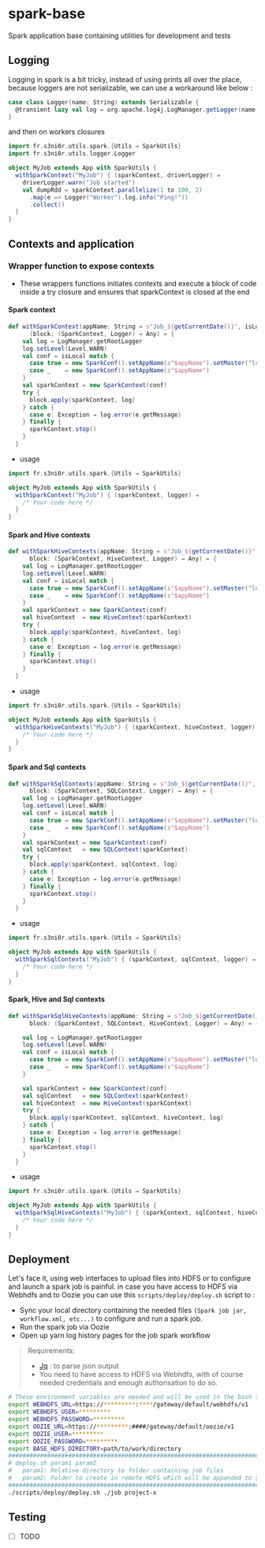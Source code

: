 # spark-base

Spark application base containing utilities for development and tests

## Logging

Logging in spark is a bit tricky, instead of using prints all over the place, because loggers are not serializable, we 
can use a workaround like below :
```scala
case class Logger(name: String) extends Serializable {
  @transient lazy val log = org.apache.log4j.LogManager.getLogger(name)
}
```

and then on workers closures 

```scala
import fr.s3ni0r.utils.spark.{Utils ⇒ SparkUtils}
import fr.s3ni0r.utils.logger.Logger

object MyJob extends App with SparkUtils {
  withSparkContext("MyJob") { (sparkContext, driverLogger) ⇒
    driverLogger.warn("Job started")
    val dumpRdd = sparkContext.parallelize(1 to 100, 2)
      .map(e => Logger("Worker").log.info("Ping!"))
      .collect()
  }
}
```

## Contexts and application

### Wrapper function to expose contexts
- These wrappers functions initiates contexts and execute a block of code inside a try closure and ensures that sparkContext is closed at the end 
#### Spark context
```scala
def withSparkContext(appName: String = s"Job_${getCurrentDate()}", isLocal: Boolean = false)
      (block: (SparkContext, Logger) ⇒ Any) = {
    val log = LogManager.getRootLogger
    log.setLevel(Level.WARN)
    val conf = isLocal match {
      case true ⇒ new SparkConf().setAppName(s"$appName").setMaster("local[*]")
      case _    ⇒ new SparkConf().setAppName(s"$appName")
    }
    val sparkContext = new SparkContext(conf)
    try {
      block.apply(sparkContext, log)
    } catch {
      case e: Exception ⇒ log.error(e.getMessage)
    } finally {
      sparkContext.stop()
    }
  }
```
- usage
```scala
import fr.s3ni0r.utils.spark.{Utils ⇒ SparkUtils}

object MyJob extends App with SparkUtils {
  withSparkContext("MyJob") { (sparkContext, logger) ⇒
    /* Your code here */
  }
}
```
#### Spark and Hive contexts
```scala
def withSparkHiveContexts(appName: String = s"Job_${getCurrentDate()}", isLocal: Boolean = false)(
      block: (SparkContext, HiveContext, Logger) ⇒ Any) = {
    val log = LogManager.getRootLogger
    log.setLevel(Level.WARN)
    val conf = isLocal match {
      case true ⇒ new SparkConf().setAppName(s"$appName").setMaster("local[*]")
      case _    ⇒ new SparkConf().setAppName(s"$appName")
    }
    val sparkContext = new SparkContext(conf)
    val hiveContext  = new HiveContext(sparkContext)
    try {
      block.apply(sparkContext, hiveContext, log)
    } catch {
      case e: Exception ⇒ log.error(e.getMessage)
    } finally {
      sparkContext.stop()
    }
  }
```
- usage
```scala
import fr.s3ni0r.utils.spark.{Utils ⇒ SparkUtils}

object MyJob extends App with SparkUtils {
  withSparkHiveContexts("MyJob") { (sparkContext, hiveContext, logger) ⇒
    /* Your code here */
  }
}
```
#### Spark and Sql contexts
```scala
def withSparkSqlContexts(appName: String = s"Job_${getCurrentDate()}", isLocal: Boolean = false)(
      block: (SparkContext, SQLContext, Logger) ⇒ Any) = {
    val log = LogManager.getRootLogger
    log.setLevel(Level.WARN)
    val conf = isLocal match {
      case true ⇒ new SparkConf().setAppName(s"$appName").setMaster("local[*]")
      case _    ⇒ new SparkConf().setAppName(s"$appName")
    }
    val sparkContext = new SparkContext(conf)
    val sqlContext   = new SQLContext(sparkContext)
    try {
      block.apply(sparkContext, sqlContext, log)
    } catch {
      case e: Exception ⇒ log.error(e.getMessage)
    } finally {
      sparkContext.stop()
    }
  }
```
- usage
```scala
import fr.s3ni0r.utils.spark.{Utils ⇒ SparkUtils}

object MyJob extends App with SparkUtils {
  withSparkSqlContexts("MyJob") { (sparkContext, sqlContext, logger) ⇒
    /* Your code here */
  }
}
```
#### Spark, Hive and Sql contexts
```scala
def withSparkSqlHiveContexts(appName: String = s"Job_${getCurrentDate()}", isLocal: Boolean = false)(
      block: (SparkContext, SQLContext, HiveContext, Logger) ⇒ Any) = {

    val log = LogManager.getRootLogger
    log.setLevel(Level.WARN)
    val conf = isLocal match {
      case true ⇒ new SparkConf().setAppName(s"$appName").setMaster("local[*]")
      case _    ⇒ new SparkConf().setAppName(s"$appName")
    }

    val sparkContext = new SparkContext(conf)
    val sqlContext   = new SQLContext(sparkContext)
    val hiveContext  = new HiveContext(sparkContext)
    try {
      block.apply(sparkContext, sqlContext, hiveContext, log)
    } catch {
      case e: Exception ⇒ log.error(e.getMessage)
    } finally {
      sparkContext.stop()
    }
  }
```
- usage
```scala
import fr.s3ni0r.utils.spark.{Utils ⇒ SparkUtils}

object MyJob extends App with SparkUtils {
  withSparkSqlHiveContexts("MyJob") { (sparkContext, sqlContext, hiveContext, logger) ⇒
    /* Your code here */
  }
}
```

## Deployment

Let's face it, using web interfaces to upload files into HDFS or to configure and launch a spark job is painful.
in case you have access to HDFS via Webhdfs and to Oozie you can use this `scripts/deploy/deploy.sh` script to :

- Sync your local directory containing the needed files `(Spark job jar, workflow.xml, etc...)` to configure and run a spark job.
- Run the spark job via Oozie
- Open up yarn log history pages for the job spark workflow

> Requirements:
> - [Jq](https://stedolan.github.io/jq/) : to parse json output
> - You need to have access to HDFS via Webhdfs, with of course needed credentials and enough authorisation to do so.

```bash
# These environment variables are needed and will be used in the bash script
export WEBHDFS_URL=https://*********:****/gateway/default/webhdfs/v1
export WEBHDFS_USER=*********
export WEBHDFS_PASSWORD=*********
export OOZIE_URL=https://*********:####/gateway/default/oozie/v1
export OOZIE_USER=*********
export OOZIE_PASSWORD=*********
export BASE_HDFS_DIRECTORY=path/to/work/directory
##############################################################################################
# deploy.sh param1 param2                                                                    #
#   param1: Relative directory to folder containing job files                                #
#   param2: Folder to create in remote HDFS which will be appanded to ${BASE_HDFS_DIRECTORY} #
##############################################################################################
./scripts/deploy/deploy.sh ./job project-x
```

## Testing

- [ ] TODO 